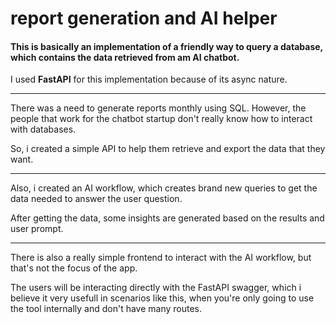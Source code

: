 # report generation and AI helper

#### This is basically an implementation of a friendly way to query a database, which contains the data retrieved from am AI chatbot.

I used **FastAPI** for this implementation because of its async nature.

---

There was a need to generate reports monthly using SQL. However, the people that work for the chatbot startup don't really know how to interact with databases.

So, i created a simple API to help them retrieve and export the data that they want.

---

Also, i created an AI workflow, which creates brand new queries to get the data needed to answer the user question.

After getting the data, some insights are generated based on the results and user prompt.

---

There is also a really simple frontend to interact with the AI workflow, but that's not the focus of the app.

The users will be interacting directly with the FastAPI swagger, which i believe it very usefull in scenarios like this, when you're only going to use the tool internally and don't have many routes.
